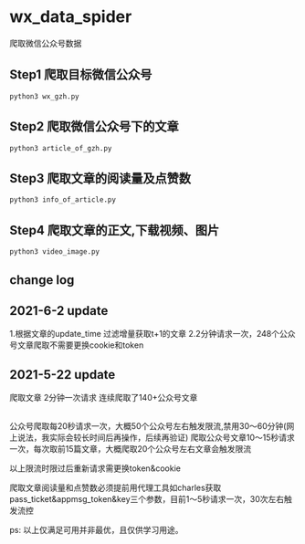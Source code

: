 # wx_data_spider
爬取微信公众号数据

## Step1 爬取目标微信公众号
```
python3 wx_gzh.py
```

## Step2 爬取微信公众号下的文章
```
python3 article_of_gzh.py
```

## Step3 爬取文章的阅读量及点赞数
```
python3 info_of_article.py
```

## Step4 爬取文章的正文,下载视频、图片
```
python3 video_image.py
```
## change log

## 2021-6-2 update

1.根据文章的update_time 过滤增量获取t+1的文章
2.2分钟请求一次，248个公众号文章爬取不需要更换cookie和token

## 2021-5-22 update

爬取文章 2分钟一次请求 连续爬取了140+公众号文章

## 
公众号爬取每20秒请求一次，大概50个公众号左右触发限流,禁用30～60分钟(网上说法，我实际会较长时间后再操作，后续再验证)
爬取公众号文章10～15秒请求一次，每次取前15篇文章，大概爬取20个公众号左右文章会触发限流

以上限流时限过后重新请求需更换token&cookie

爬取文章阅读量和点赞数必须提前用代理工具如charles获取pass_ticket&appmsg_token&key三个参数，目前1～5秒请求一次，30次左右触发流控

ps: 以上仅满足可用并非最优，且仅供学习用途。
